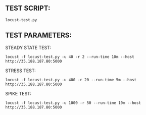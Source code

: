 ## TEST SCRIPT:

    locust-test.py

## TEST PARAMETERS:

STEADY STATE TEST: 

    locust -f locust-test.py -u 40 -r 2 --run-time 10m --host http://35.188.187.80:5000
    

STRESS TEST:

    locust -f locust-test.py -u 400 -r 20 --run-time 5m --host http://35.188.187.80:5000


SPIKE TEST:

    locust -f locust-test.py -u 1000 -r 50 --run-time 10m --host http://35.188.187.80:5000
